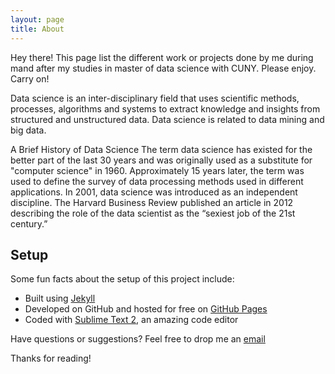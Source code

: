 ```yaml
---
layout: page
title: About
---
```


<p class="message">
  Hey there! This page list the different work or projects done by me during mand after my studies in master of data science with CUNY. Please enjoy. Carry on!
</p>

Data science is an inter-disciplinary field that uses scientific methods, processes, algorithms and systems to extract knowledge and insights from structured and unstructured data. Data science is related to data mining and big data.

A Brief History of Data Science
The term data science has existed for the better part of the last 30 years and was originally used as a substitute for "computer science" in 1960. Approximately 15 years later, the term was used to define the survey of data processing methods used in different applications. In 2001, data science was introduced as an independent discipline. The Harvard Business Review published an article in 2012 describing the role of the data scientist as the “sexiest job of the 21st century.”

## Setup

Some fun facts about the setup of this project include:

* Built using [Jekyll](http://jekyllrb.com)
* Developed on GitHub and hosted for free on [GitHub Pages](https://pages.github.com)
* Coded with [Sublime Text 2](http://sublimetext.com), an amazing code editor

Have questions or suggestions? Feel free to drop me an [email](@vinayak.kamath92@spsmail.cuny.edu)

Thanks for reading!
